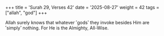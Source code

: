 +++
title = 'Surah 29, Verses 42'
date = '2025-08-27'
weight = 42
tags = ["allah", "god"]
+++

Allah surely knows that whatever ˹gods˺ they invoke besides Him are ˹simply˺ nothing. For He is the Almighty, All-Wise.